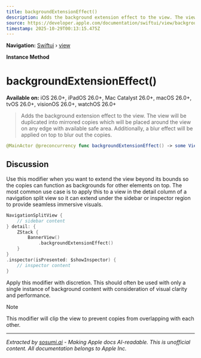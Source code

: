 ```yaml
---
title: backgroundExtensionEffect()
description: Adds the background extension effect to the view. The view will be duplicated into mirrored copies which will be placed around the view on any edge with available safe area. Additionally, a blur effect will be applied on top to blur out the copies.
source: https://developer.apple.com/documentation/swiftui/view/backgroundextensioneffect()
timestamp: 2025-10-29T00:13:15.475Z
---
```


**Navigation:** [Swiftui](/documentation/swiftui) › [view](/documentation/swiftui/view)

**Instance Method**

# backgroundExtensionEffect()

**Available on:** iOS 26.0+, iPadOS 26.0+, Mac Catalyst 26.0+, macOS 26.0+, tvOS 26.0+, visionOS 26.0+, watchOS 26.0+

> Adds the background extension effect to the view. The view will be duplicated into mirrored copies which will be placed around the view on any edge with available safe area. Additionally, a blur effect will be applied on top to blur out the copies.

```swift
@MainActor @preconcurrency func backgroundExtensionEffect() -> some View
```

## Discussion

Use this modifier when you want to extend the view beyond its bounds so the copies can function as backgrounds for other elements on top. The most common use case is to apply this to a view in the detail column of a navigation split view so it can extend under the sidebar or inspector region to provide seamless immersive visuals.

```swift
NavigationSplitView {
    // sidebar content
} detail: {
    ZStack {
        BannerView()
            .backgroundExtensionEffect()
    }
}
.inspector(isPresented: $showInspector) {
    // inspector content
}
```

Apply this modifier with discretion. This should often be used with only a single instance of background content with consideration of visual clarity and performance.

> [!NOTE]
> This modifier will clip the view to prevent copies from overlapping with each other.

---

*Extracted by [sosumi.ai](https://sosumi.ai) - Making Apple docs AI-readable.*
*This is unofficial content. All documentation belongs to Apple Inc.*
